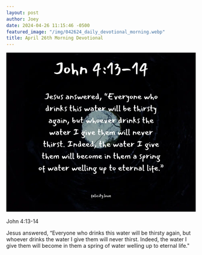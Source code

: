 ```yaml
---
layout: post
author: Joey
date: 2024-04-26 11:15:46 -0500
featured_image: "/img/042624_daily_devotional_morning.webp"
title: April 26th Morning Devotional
---
```


[![April 26th 2024 - Morning Devotional](/img/042624_daily_devotional_morning.webp)](/img/042624_daily_devotional_morning.webp)

John 4:13-14

Jesus answered, “Everyone who drinks this water will be thirsty again, but whoever drinks the water I give them will never thirst. Indeed, the water I give them will become in them a spring of water welling up to eternal life."
